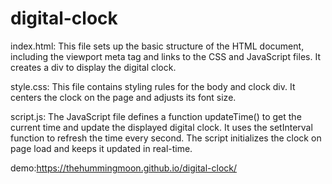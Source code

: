 # digital-clock
index.html: This file sets up the basic structure of the HTML document, including the viewport meta tag and links to the CSS and JavaScript files. It creates a div to display the digital clock.

style.css: This file contains styling rules for the body and clock div. It centers the clock on the page and adjusts its font size.

script.js: The JavaScript file defines a function updateTime() to get the current time and update the displayed digital clock. It uses the setInterval function to refresh the time every second. The script initializes the clock on page load and keeps it updated in real-time.

demo:https://thehummingmoon.github.io/digital-clock/
